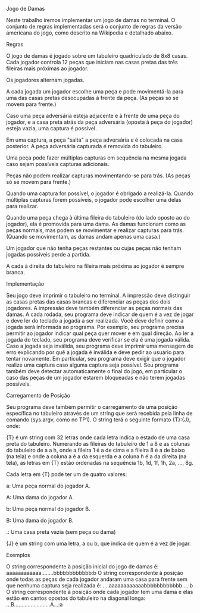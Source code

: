 Jogo de Damas

Neste trabalho iremos implementar um jogo de damas no terminal. O conjunto de regras implementadas será o conjunto de regras da versão americana do jogo, como descrito na Wikipedia e detalhado abaixo.

Regras

O jogo de damas é jogado sobre um tabuleiro quadriculado de 8x8 casas. Cada jogador controla 12 peças que iniciam nas casas pretas das três fileiras mais próximas ao jogador.

Os jogadores alternam jogadas.

A cada jogada um jogador escolhe uma peça e pode movimentá-la para uma das casas pretas desocupadas à frente da peça. (As peças só se movem para frente.)

Caso uma peça adversária esteja adjacente e à frente de uma peça do jogador, e a casa preta atrás da peça adversária (oposta à peça do jogador) esteja vazia, uma captura é possível.

Em uma captura, a peça "salta" a peça adversária e é colocada na casa posterior. A peça adversária capturada é removida do tabuleiro.

Uma peça pode fazer múltiplas capturas em sequência na mesma jogada caso sejam possíveis capturas adicionais.

Peças não podem realizar capturas movimentando-se para trás. (As peças só se movem para frente.)

Quando uma captura for possível, o jogador é obrigado a realizá-la. Quando múltiplas capturas forem possíveis, o jogador pode escolher uma delas para realizar.

Quando uma peça chega à última fileira do tabuleiro (do lado oposto ao do jogador), ela é promovida para uma dama. As damas funcionam como as peças normais, mas podem se movimentar e realizar capturas para trás. (Quando se movimentam, as damas andam apenas uma casa.)

Um jogador que não tenha peças restantes ou cujas peças não tenham jogadas possíveis perde a partida.

A cada à direita do tabuleiro na fileira mais próxima ao jogador é sempre branca.

Implementação

Seu jogo deve imprimir o tabuleiro no terminal. A impressão deve distinguir as casas pretas das casas brancas e diferenciar as peças dos dois jogadores. A impressão deve também diferenciar as peças normais das damas.
A cada rodada, seu programa deve indicar de quem é a vez de jogar e deve ler do teclado a jogada a ser realizada. Você deve definir como a jogada será informada ao programa. Por exemplo, seu programa precisa permitir ao jogador indicar qual peça quer mover e em qual direção.
Ao ler a jogada do teclado, seu programa deve verificar se ela é uma jogada válida. Caso a jogada seja inválida, seu programa deve imprimir uma mensagem de erro explicando por quê a jogada é inválida e deve pedir ao usuário para tentar novamente. Em particular, seu programa deve exigir que o jogador realize uma captura caso alguma captura seja possível.
Seu programa também deve detectar automaticamente o final do jogo, em particular o caso das peças de um jogador estarem bloqueadas e não terem jogadas possíveis.

Carregamento de Posição

Seu programa deve também permitir o carregamento de uma posição específica no tabuleiro através de um string que será recebida pela linha de comando (sys.argv, como no TP1). O string terá o seguinte formato {T}:{J}, onde:

{T} é um string com 32 letras onde cada letra indica o estado de uma casa preta do tabuleiro. Numerando as fileiras do tabuleiro de 1 a 8 e as colunas do tabuleiro de a a h, onde a fileira 1 é a de cima e a fileira 8 é a de baixo (na tela) e onde a coluna a é a da esquerda e a coluna h é a da direita (na tela), as letras em {T} estão ordenadas na sequência 1b, 1d, 1f, 1h, 2a, ..., 8g.

Cada letra em {T} pode ter um de quatro valores:

a: Uma peça normal do jogador A.

A: Uma dama do jogador A.

b: Uma peça normal do jogador B.

B: Uma dama do jogador B.

.: Uma casa preta vazia (sem peça ou dama)

{J} é um string com uma letra, a ou b, que indica de quem é a vez de jogar.

Exemplos

O string correspondente à posição inicial do jogo de damas é:
aaaaaaaaaaaa........bbbbbbbbbbbb:b
O string correspondente à posição onde todas as peças de cada jogador andaram uma casa para frente sem que nenhuma captura seja realizada é:
....aaaaaaaaaaaabbbbbbbbbbbb....:b
O string correspondente à posição onde cada jogador tem uma dama e elas estão em cantos opostos do tabuleiro na diagonal longa:
...B........................A...:a
